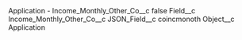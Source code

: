 <?xml version="1.0" encoding="UTF-8"?>
<CustomMetadata xmlns="http://soap.sforce.com/2006/04/metadata" xmlns:xsi="http://www.w3.org/2001/XMLSchema-instance" xmlns:xsd="http://www.w3.org/2001/XMLSchema">
    <label>Application - Income_Monthly_Other_Co__c</label>
    <protected>false</protected>
    <values>
        <field>Field__c</field>
        <value xsi:type="xsd:string">Income_Monthly_Other_Co__c</value>
    </values>
    <values>
        <field>JSON_Field__c</field>
        <value xsi:type="xsd:string">coincmonoth</value>
    </values>
    <values>
        <field>Object__c</field>
        <value xsi:type="xsd:string">Application</value>
    </values>
</CustomMetadata>
